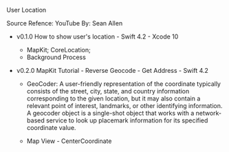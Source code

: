 User Location

Source Refence: YouTube
By: Sean Allen

- v0.1.0 How to show user's location - Swift 4.2 - Xcode 10
    - MapKit; CoreLocation;
    - Background Process

- v0.2.0 MapKit Tutorial - Reverse Geocode - Get Address - Swift 4.2
    - GeoCoder:  A user-friendly representation of the coordinate typically consists of the street, city, state, and country information corresponding to the given location, but it may also contain a relevant point of interest, landmarks, or other identifying information. A geocoder object is a single-shot object that works with a network-based service to look up placemark information for its specified coordinate value.

    - Map View - CenterCoordinate
